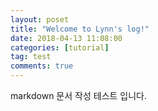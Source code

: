 ```yaml
---
layout: poset
title: "Welcome to Lynn's log!"
date: 2018-04-13 11:08:00
categories: [tutorial]
tag: test
comments: true
---
```


markdown 문서 작성 테스트 입니다.